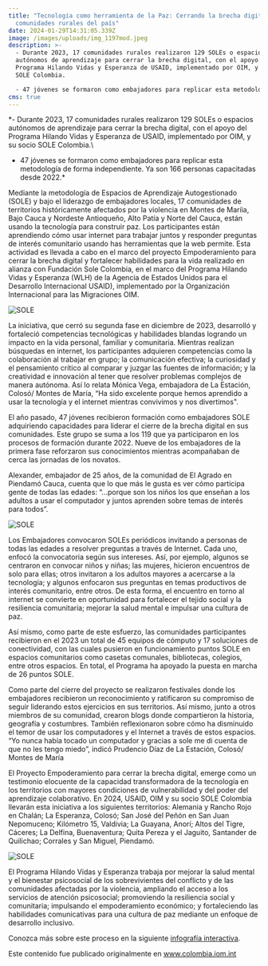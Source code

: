 ```yaml
---
title: "Tecnología como herramienta de la Paz: Cerrando la brecha digital en
  comunidades rurales del país"
date: 2024-01-29T14:31:05.339Z
image: /images/uploads/img_1197mod.jpeg
description: >-
  - Durante 2023, 17 comunidades rurales realizaron 129 SOLEs o espacios
  autónomos de aprendizaje para cerrar la brecha digital, con el apoyo del
  Programa Hilando Vidas y Esperanza de USAID, implementado por OIM, y su socio
  SOLE Colombia.

  - 47 jóvenes se formaron como embajadores para replicar esta metodología de forma independiente. Ya son 166 personas capacitadas desde 2022.
cms: true
---
```

\*- Durante 2023, 17 comunidades rurales realizaron 129 SOLEs o espacios autónomos de aprendizaje para cerrar la brecha digital, con el apoyo del Programa Hilando Vidas y Esperanza de USAID, implementado por OIM, y su socio SOLE Colombia.\

* 47 jóvenes se formaron como embajadores para replicar esta metodología de forma independiente. Ya son 166 personas capacitadas desde 2022.*

Mediante la metodología de Espacios de Aprendizaje Autogestionado (SOLE) y bajo el liderazgo de embajadores locales, 17 comunidades de territorios históricamente afectados por la violencia en Montes de Maríia, Bajo Cauca y Nordeste Antioqueño, Alto Patía y Norte del Cauca, están usando la tecnología para construir paz. Los participantes están aprendiendo cómo usar internet para trabajar juntos y responder preguntas de interés comunitario usando has herramientas que la web permite. Esta actividad es llevada a cabo en el marco del proyecto Empoderamiento para cerrar la brecha digital y fortalecer habilidades para la vida realizado en alianza con Fundación Sole Colombia, en el marco del Programa Hilando Vidas y Esperanza (WLH) de la Agencia de Estados Unidos para el Desarrollo Internacional USAID), implementado por la Organización Internacional para las Migraciones OIM.

![SOLE](https://colombia.iom.int/sites/g/files/tmzbdl1011/files/images/Notas/img_1222mod.jpg)

La iniciativa, que cerró su segunda fase en diciembre de 2023, desarrolló y fortaleció competencias tecnológicas y habilidades blandas logrando un impacto en la vida personal, familiar y comunitaria. Mientras realizan búsquedas en internet, los participantes adquieren competencias como la colaboración al trabajar en grupo; la comunicación efectiva; la curiosidad y el pensamiento crítico al comparar y juzgar las fuentes de información; y la creatividad e innovación al tener que resolver problemas complejos de manera autónoma. Así lo relata Mónica Vega, embajadora de La Estación, Colosó/ Montes de María, “Ha sido excelente porque hemos aprendido a usar la tecnología y el internet mientras convivimos y nos divertimos".

El año pasado, 47 jóvenes recibieron formación como embajadores SOLE adquiriendo capacidades para liderar el cierre de la brecha digital en sus comunidades. Este grupo se suma a los 119 que ya participaron en los procesos de formación durante 2022. Nueve de los embajadores de la primera fase reforzaron sus conocimientos mientras acompañaban de cerca las jornadas de los novatos.

Alexander, embajador de 25 años, de la comunidad de El Agrado en Piendamó Cauca, cuenta que lo que más le gusta es ver cómo participa gente de todas las edades: “…porque son los niños los que enseñan a los adultos a usar el computador y juntos aprenden sobre temas de interés para todos”.

![SOLE](https://colombia.iom.int/sites/g/files/tmzbdl1011/files/images/Notas/img_1188mod.jpg)

Los Embajadores convocaron SOLEs periódicos invitando a personas de todas las edades a resolver preguntas a través de Internet. Cada uno, enfocó la convocatoria según sus intereses. Así, por ejemplo, algunos se centraron en convocar niños y niñas; las mujeres, hicieron encuentros de solo para ellas; otros invitaron a los adultos mayores a acercarse a la tecnología; y algunos enfocaron sus preguntas en temas productivos de interés comunitario, entre otros. De esta forma, el encuentro en torno al internet se convierte en oportunidad para fortalecer el tejido social y la resiliencia comunitaria; mejorar la salud mental e impulsar una cultura de paz.

Así mismo, como parte de este esfuerzo, las comunidades participantes recibieron en el 2023 un total de 45 equipos de cómputo y 17 soluciones de conectividad, con las cuales pusieron en funcionamiento puntos SOLE en espacios comunitarios como casetas comunales, bibliotecas, colegios, entre otros espacios. En total, el Programa ha apoyado la puesta en marcha de 26 puntos SOLE.

Como parte del cierre del proyecto se realizaron festivales donde los embajadores recibieron un reconocimiento y ratificaron su compromiso de seguir liderando estos ejercicios en sus territorios. Así mismo, junto a otros miembros de su comunidad, crearon blogs donde compartieron la historia, geografía y costumbres. También reflexionaron sobre cómo ha disminuido el temor de usar los computadores y el Internet a través de estos espacios. \
“Yo nunca había tocado un computador y gracias a sole me di cuenta de que no les tengo miedo”, indicó Prudencio Díaz de La Estación, Colosó/ Montes de María

El Proyecto Empoderamiento para cerrar la brecha digital, emerge como un testimonio elocuente de la capacidad transformadora de la tecnología en los territorios con mayores condiciones de vulnerabilidad y del poder del aprendizaje colaborativo. En 2024, USAID, OIM y su socio SOLE Colombia llevarán esta iniciativa a los siguientes territorios: Alemania y Rancho Rojo en Chalán; La Esperanza, Colosó; San José del Peñón en San Juan Nepomuceno; Kilómetro 15, Valdivia; La Guayana, Anorí; Altos del Tigre, Cáceres; La Delfina, Buenaventura; Quita Pereza y el Jaguito, Santander de Quilichao; Corrales y San Miguel, Piendamó.

![SOLE](https://colombia.iom.int/sites/g/files/tmzbdl1011/files/images/Notas/img_8685-1mod.jpg)

El Programa Hilando Vidas y Esperanza trabaja por mejorar la salud mental y el bienestar psicosocial de los sobrevivientes del conflicto y de las comunidades afectadas por la violencia, ampliando el acceso a los servicios de atención psicosocial; promoviendo la resiliencia social y comunitaria; impulsando el empoderamiento económico; y fortaleciendo las habilidades comunicativas para una cultura de paz mediante un enfoque de desarrollo inclusivo.

Conozca más sobre este proceso en la siguiente [infografía interactiva](https://www.solecolombia.org/infografias/sole-hilando-vidas-y-esperanza-en-numeros#embajadores-2023).

Este contenido fue publicado originalmente en www.colombia.iom.int